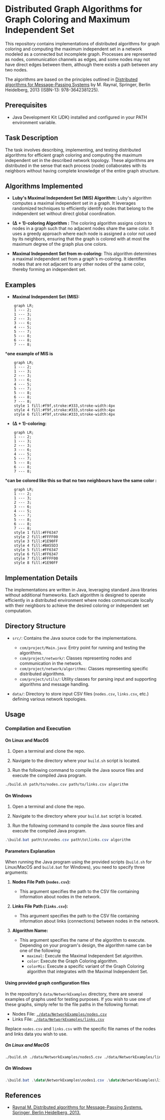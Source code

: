 # Distributed Graph Algorithms for Graph Coloring and Maximum Independent Set

This repository contains implementations of distributed algorithms for graph coloring and computing the maximum independent set in a network modeled as a connected but incomplete graph. Processes are represented as nodes, communication channels as edges, and some nodes may not have direct edges between them, although there exists a path between any two nodes.

The algorithms are based on the principles outlined in [Distributed algorithms for Message-Passing Systems](https://www.springer.com/gp/book/9783642381225) by M. Raynal, Springer, Berlin Heidelberg, 2013 (ISBN-13: 978-3642381225).

## Prerequisites

- Java Development Kit (JDK) installed and configured in your PATH environment variable.

## Task Description

The task involves describing, implementing, and testing distributed algorithms for efficient graph coloring and computing the maximum independent set in the described network topology. These algorithms are distributed in the sense that each process (node) collaborates with its neighbors without having complete knowledge of the entire graph structure.

## Algorithms Implemented

- **Luby's Maximal Independent Set (MIS) Algorithm:**
  Luby's algorithm computes a maximal independent set in a graph. It leverages randomized techniques to efficiently identify nodes that belong to the independent set without direct global coordination.

- **(Δ + 1)-coloring Algorithm :**
  The coloring algorithm assigns colors to nodes in a graph such that no adjacent nodes share the same color. It uses a greedy approach where each node is assigned a color not used by its neighbors, ensuring that the graph is colored with at most the maximum degree of the graph plus one colors.

- **Maximal Independent Set from m-coloring:**
  This algorithm determines a maximal independent set from a graph's m-coloring. It identifies nodes that are not adjacent to any other nodes of the same color, thereby forming an independent set.

## Examples

  - **Maximal Independent Set (MIS):**

```mermaid
    graph LR;
    1 --- 2;
    1 --- 3;
    2 --- 3;
    3 --- 6;
    4 --- 5;
    5 --- 7;
    5 --- 8;
    6 --- 8;
    7 --- 8;
```

***one example of MIS is**

```mermaid
    graph LR;
    1 --- 2;
    1 --- 3;
    2 --- 3;
    3 --- 6;
    4 --- 5;
    5 --- 7;
    5 --- 8;
    6 --- 8;
    7 --- 8;
    style 1 fill:#f9f,stroke:#333,stroke-width:4px
    style 4 fill:#f9f,stroke:#333,stroke-width:4px
    style 6 fill:#f9f,stroke:#333,stroke-width:4px
```

  - **(Δ + 1)-coloring:**

```mermaid
    graph LR;
    1 --- 2;
    1 --- 3;
    2 --- 3;
    3 --- 6;
    4 --- 5;
    5 --- 7;
    5 --- 8;
    6 --- 8;
    7 --- 8;
```

***can be colored like this so that no two neighbours have the same color :**

```mermaid
    graph LR;
    1 --- 2;
    1 --- 3;
    2 --- 3;
    3 --- 6;
    4 --- 5;
    5 --- 7;
    5 --- 8;
    6 --- 8;
    7 --- 8;
    style 1 fill:#FF6347
    style 2 fill:#FFFF00
    style 3 fill:#1E90FF
    style 4 fill:#BA55D3
    style 5 fill:#FF6347
    style 6 fill:#FF6347
    style 7 fill:#FFFF00
    style 8 fill:#1E90FF
```

## Implementation Details

The implementations are written in Java, leveraging standard Java libraries without additional frameworks. Each algorithm is designed to operate efficiently in a distributed environment where nodes communicate locally with their neighbors to achieve the desired coloring or independent set computation.

## Directory Structure

- `src/`: Contains the Java source code for the implementations.
  - `com/project/Main.java`: Entry point for running and testing the algorithms.
  - `com/project/network/`: Classes representing nodes and communication in the network.
  - `com/project/network/algorithms`: Classes representing specific distributed algorithms.
  - `com/project/utils/`: Utility classes for parsing input and supporting algorithms and message handling.
  
- `data/`: Directory to store input CSV files (`nodes.csv`, `links.csv`, etc.) defining various network topologies.

## Usage

### Compilation and Execution

#### On Linux and MacOS


1. Open a terminal and clone the repo.

2. Navigate to the directory where your `build.sh` script is located.

3. Run the following command to compile the Java source files and execute the compiled Java program.

```bash
./build.sh path/to/nodes.csv path/to/links.csv algorithm
```

#### On Windows

1. Open a terminal and clone the repo.

2. Navigate to the directory where your `build.bat` script is located.

3. Run the following command to compile the Java source files and execute the compiled Java program.

```powershell
.\build.bat path\to\nodes.csv path\to\links.csv algorithm
```

#### Parameters Explanation

When running the Java program using the provided scripts (`build.sh` for Linux/MacOS and `build.bat` for Windows), you need to specify three arguments:

1. **Nodes File Path (`nodes.csv`):**
   - This argument specifies the path to the CSV file containing information about nodes in the network.

2. **Links File Path (`links.csv`):**
   - This argument specifies the path to the CSV file containing information about links (connections) between nodes in the network.

3. **Algorithm Name:**
   - This argument specifies the name of the algorithm to execute. Depending on your program's design, the algorithm name can be one of the following:
     - `maximal`: Execute the Maximal Independent Set algorithm.
     - `color`: Execute the Graph Coloring algorithm.
     - `colorMis`: Execute a specific variant of the Graph Coloring algorithm that integrates with the Maximal Independent Set.

#### Using provided graph configuration files

In the repository's `data/NetworkExamples` directory, there are several examples of graphs used for testing purposes. If you wish to use one of these graphs, simply refer to the file paths in the following format:

- Nodes File: [`./data/NetworkExamples/nodes.csv`](./data/NetworkExamples/nodes.csv)
- Links File: [`./data/NetworkExamples/links.csv`](./data/NetworkExamples/links.csv)

Replace `nodes.csv` and `links.csv` with the specific file names of the nodes and links data you wish to use.


##### On Linux and MacOS

```bash
./build.sh ./data/NetworkExamples/nodes5.csv ./data/NetworkExamples/links5.csv maximal
```

##### On Windows

```powershell
.\build.bat .\data\NetworkExamples\nodes1.csv .\data\NetworkExamples\links1.csv maximal
```


## References

- [Raynal M. Distributed algorithms for Message-Passing Systems. Springer, Berlin Heidelberg, 2013.](https://www.springer.com/gp/book/9783642381225)